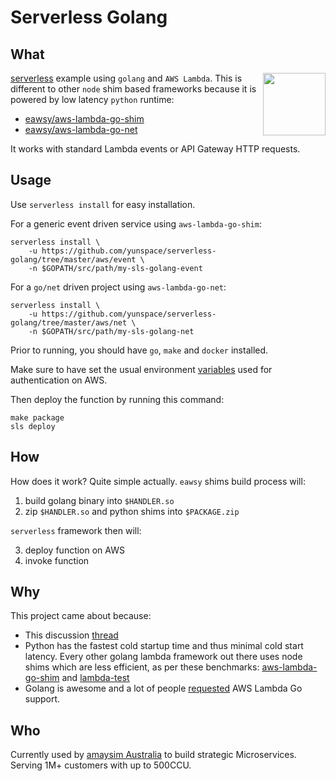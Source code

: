 # Serverless Golang

## What

[<img
src="https://rawgit.com/justserverless/awesome-serverless/master/logo_serverless.png"
align="right" width="100">](http://serverless.com) 

[serverless](https://serverless.com/) example using `golang` and `AWS Lambda`. This is different to other `node` shim based frameworks
because it is powered by low latency `python` runtime:

- [eawsy/aws-lambda-go-shim](https://github.com/eawsy/aws-lambda-go-shim)
- [eawsy/aws-lambda-go-net](https://github.com/eawsy/aws-lambda-go-net)

It works with standard Lambda events or API Gateway HTTP requests.

## Usage

Use `serverless install` for easy installation. 

For a generic event driven service using `aws-lambda-go-shim`:

    serverless install \
        -u https://github.com/yunspace/serverless-golang/tree/master/aws/event \
        -n $GOPATH/src/path/my-sls-golang-event

For a `go/net` driven project using `aws-lambda-go-net`:

    serverless install \
        -u https://github.com/yunspace/serverless-golang/tree/master/aws/net \
        -n $GOPATH/src/path/my-sls-golang-net

Prior to running, you should have `go`, `make` and `docker` installed. 

Make sure to have set the usual environment
[variables](http://docs.aws.amazon.com/cli/latest/userguide/cli-chap-getting-started.html#cli-environment)
used for authentication on AWS.

Then deploy the function by running this command:

    make package
	sls deploy

## How

How does it work? Quite simple actually. `eawsy` shims build process will:

1. build golang binary into `$HANDLER.so`
2. zip `$HANDLER.so` and python shims into `$PACKAGE.zip`

`serverless` framework then will:

3. deploy function on AWS
4. invoke function

## Why

This project came about because:

- This discussion [thread](https://github.com/serverless/serverless/issues/2712)
- Python has the fastest cold startup time and thus minimal cold start latency.
  Every other golang lambda framework out there uses node shims which are less
  efficient, as per these benchmarks:
  [aws-lambda-go-shim](https://github.com/eawsy/aws-lambda-go-shim) and
  [lambda-test](https://github.com/berezovskyi/lambda-test)
- Golang is awesome and a lot of people
  [requested](https://twitter.com/awscloud/status/659795641204260864) AWS Lambda
  Go support.

## Who

Currently used by [amaysim Australia](https://www.amaysim.com.au/) to build
strategic Microservices. Serving 1M+ customers with up to 500CCU.
